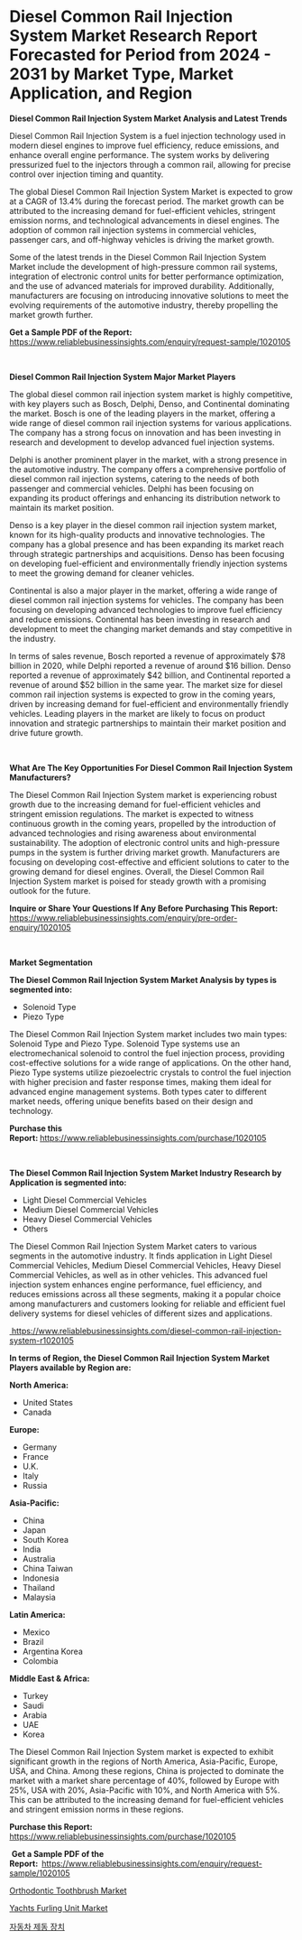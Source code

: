 <p><h1>Diesel Common Rail Injection System Market Research Report Forecasted for Period from 2024 -  2031 by Market Type, Market Application, and Region</h1></p><p><strong>Diesel Common Rail Injection System Market Analysis and Latest Trends</strong></p>
<p><p>Diesel Common Rail Injection System is a fuel injection technology used in modern diesel engines to improve fuel efficiency, reduce emissions, and enhance overall engine performance. The system works by delivering pressurized fuel to the injectors through a common rail, allowing for precise control over injection timing and quantity.</p><p>The global Diesel Common Rail Injection System Market is expected to grow at a CAGR of 13.4% during the forecast period. The market growth can be attributed to the increasing demand for fuel-efficient vehicles, stringent emission norms, and technological advancements in diesel engines. The adoption of common rail injection systems in commercial vehicles, passenger cars, and off-highway vehicles is driving the market growth.</p><p>Some of the latest trends in the Diesel Common Rail Injection System Market include the development of high-pressure common rail systems, integration of electronic control units for better performance optimization, and the use of advanced materials for improved durability. Additionally, manufacturers are focusing on introducing innovative solutions to meet the evolving requirements of the automotive industry, thereby propelling the market growth further.</p></p>
<p><strong>Get a Sample PDF of the Report:&nbsp;</strong> <a href="https://www.reliablebusinessinsights.com/enquiry/request-sample/1020105">https://www.reliablebusinessinsights.com/enquiry/request-sample/1020105</a></p>
<p>&nbsp;</p>
<p><strong>Diesel Common Rail Injection System Major Market Players</strong></p>
<p><p>The global diesel common rail injection system market is highly competitive, with key players such as Bosch, Delphi, Denso, and Continental dominating the market. Bosch is one of the leading players in the market, offering a wide range of diesel common rail injection systems for various applications. The company has a strong focus on innovation and has been investing in research and development to develop advanced fuel injection systems.</p><p>Delphi is another prominent player in the market, with a strong presence in the automotive industry. The company offers a comprehensive portfolio of diesel common rail injection systems, catering to the needs of both passenger and commercial vehicles. Delphi has been focusing on expanding its product offerings and enhancing its distribution network to maintain its market position.</p><p>Denso is a key player in the diesel common rail injection system market, known for its high-quality products and innovative technologies. The company has a global presence and has been expanding its market reach through strategic partnerships and acquisitions. Denso has been focusing on developing fuel-efficient and environmentally friendly injection systems to meet the growing demand for cleaner vehicles.</p><p>Continental is also a major player in the market, offering a wide range of diesel common rail injection systems for vehicles. The company has been focusing on developing advanced technologies to improve fuel efficiency and reduce emissions. Continental has been investing in research and development to meet the changing market demands and stay competitive in the industry.</p><p>In terms of sales revenue, Bosch reported a revenue of approximately $78 billion in 2020, while Delphi reported a revenue of around $16 billion. Denso reported a revenue of approximately $42 billion, and Continental reported a revenue of around $52 billion in the same year. The market size for diesel common rail injection systems is expected to grow in the coming years, driven by increasing demand for fuel-efficient and environmentally friendly vehicles. Leading players in the market are likely to focus on product innovation and strategic partnerships to maintain their market position and drive future growth.</p></p>
<p>&nbsp;</p>
<p><strong>What Are The Key Opportunities For Diesel Common Rail Injection System Manufacturers?</strong></p>
<p><p>The Diesel Common Rail Injection System market is experiencing robust growth due to the increasing demand for fuel-efficient vehicles and stringent emission regulations. The market is expected to witness continuous growth in the coming years, propelled by the introduction of advanced technologies and rising awareness about environmental sustainability. The adoption of electronic control units and high-pressure pumps in the system is further driving market growth. Manufacturers are focusing on developing cost-effective and efficient solutions to cater to the growing demand for diesel engines. Overall, the Diesel Common Rail Injection System market is poised for steady growth with a promising outlook for the future.</p></p>
<p><strong>Inquire or Share Your Questions If Any Before Purchasing This Report:</strong> <a href="https://www.reliablebusinessinsights.com/enquiry/pre-order-enquiry/1020105">https://www.reliablebusinessinsights.com/enquiry/pre-order-enquiry/1020105</a></p>
<p>&nbsp;</p>
<p><strong>Market Segmentation</strong></p>
<p><strong>The Diesel Common Rail Injection System Market Analysis by types is segmented into:</strong></p>
<p><ul><li>Solenoid Type</li><li>Piezo Type</li></ul></p>
<p><p>The Diesel Common Rail Injection System market includes two main types: Solenoid Type and Piezo Type. Solenoid Type systems use an electromechanical solenoid to control the fuel injection process, providing cost-effective solutions for a wide range of applications. On the other hand, Piezo Type systems utilize piezoelectric crystals to control the fuel injection with higher precision and faster response times, making them ideal for advanced engine management systems. Both types cater to different market needs, offering unique benefits based on their design and technology.</p></p>
<p><strong>Purchase this Report:&nbsp;</strong><a href="https://www.reliablebusinessinsights.com/purchase/1020105">https://www.reliablebusinessinsights.com/purchase/1020105</a></p>
<p>&nbsp;</p>
<p><strong>The Diesel Common Rail Injection System Market Industry Research by Application is segmented into:</strong></p>
<p><ul><li>Light Diesel Commercial Vehicles</li><li>Medium Diesel Commercial Vehicles</li><li>Heavy Diesel Commercial Vehicles</li><li>Others</li></ul></p>
<p><p>The Diesel Common Rail Injection System Market caters to various segments in the automotive industry. It finds application in Light Diesel Commercial Vehicles, Medium Diesel Commercial Vehicles, Heavy Diesel Commercial Vehicles, as well as in other vehicles. This advanced fuel injection system enhances engine performance, fuel efficiency, and reduces emissions across all these segments, making it a popular choice among manufacturers and customers looking for reliable and efficient fuel delivery systems for diesel vehicles of different sizes and applications.</p></p>
<p><a href="https://www.reliablebusinessinsights.com/diesel-common-rail-injection-system-r1020105">&nbsp;https://www.reliablebusinessinsights.com/diesel-common-rail-injection-system-r1020105</a></p>
<p><strong>In terms of Region, the Diesel Common Rail Injection System Market Players available by Region are:</strong></p>
<p>
    <p> <strong> North America: </strong>
        <ul>
            <li>United States</li>
            <li>Canada</li>
        </ul>
        </p> 
    <p> <strong> Europe: </strong>
        <ul>
            <li>Germany</li>
            <li>France</li>
            <li>U.K.</li>
            <li>Italy</li>
            <li>Russia</li>
        </ul>
        </p> 
    <p> <strong> Asia-Pacific: </strong>
        <ul>
            <li>China</li>
            <li>Japan</li>
            <li>South Korea</li>
            <li>India</li>
            <li>Australia</li>
            <li>China Taiwan</li>
            <li>Indonesia</li>
            <li>Thailand</li>
            <li>Malaysia</li>
        </ul>
        </p> 
    <p> <strong> Latin America: </strong>
        <ul>
            <li>Mexico</li>
            <li>Brazil</li>
            <li>Argentina Korea</li>
            <li>Colombia</li>
        </ul>
        </p> 
    <p> <strong> Middle East & Africa: </strong>
        <ul>
            <li>Turkey</li>
            <li>Saudi</li>
            <li>Arabia</li>
            <li>UAE</li>
            <li>Korea</li>
        </ul>
    </p>
    </p>
<p><p>The Diesel Common Rail Injection System market is expected to exhibit significant growth in the regions of North America, Asia-Pacific, Europe, USA, and China. Among these regions, China is projected to dominate the market with a market share percentage of 40%, followed by Europe with 25%, USA with 20%, Asia-Pacific with 10%, and North America with 5%. This can be attributed to the increasing demand for fuel-efficient vehicles and stringent emission norms in these regions.</p></p>
<p><strong>Purchase this Report: </strong><a href="https://www.reliablebusinessinsights.com/purchase/1020105">https://www.reliablebusinessinsights.com/purchase/1020105</a></p>
<p>&nbsp;<strong>Get a Sample PDF of the Report:&nbsp;&nbsp;</strong><a href="https://www.reliablebusinessinsights.com/enquiry/request-sample/1020105">https://www.reliablebusinessinsights.com/enquiry/request-sample/1020105</a></p>
<p><strong></strong></p>
<p><p><a href="https://view.publitas.com/reportprime-1/insights-into-orthodontic-toothbrush-market-share-and-competitive-landscape-for-period-from-2024-to-2031/">Orthodontic Toothbrush Market</a></p><p><a href="https://github.com/fkhcgcyl33/Market-Research-Report-List-1/blob/main/yachts-furling-unit-market.md">Yachts Furling Unit Market</a></p><p><a href="https://github.com/njolsky1/Market-Research-Report-List-1/blob/main/2757367112979.md">자동차 제동 장치</a></p></p>
